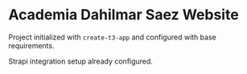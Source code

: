 # Academia Dahilmar Saez Website

Project initialized with `create-t3-app` and configured with base requirements.

Strapi integration setup already configured.
